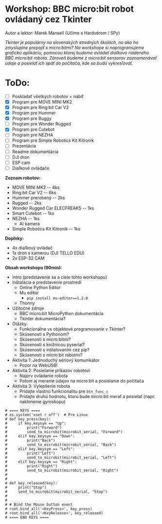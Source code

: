 # Workshop: BBC micro:bit robot ovládaný cez Tkinter

Autor a lektor: Marek Mansell (Učíme s Hardvérom / SPy)

*Tkinter je populárny na slovenských stredných školách, no ako ho zmysluplne prepojiť s micro:bitmi?*
*Na workshope si naprogramujeme grafickú aplikáciu, pomocou ktorej budeme ovládať diaľkovo riadeného*
*BBC micro:bit robota. Zároveň budeme z micro:bit senzorov zaznamenávať údaje a posielať ich späť do počítača,*
*kde sa budú vykresľovať.*

# ToDo:

- [ ] Poskladať všetkých robotov + nabiť
- [x] Program pre MOVE MINI MK2
- [x] Program pre Ring:bit Car V2
- [x] Program pre Hummer
- [x] Program pre Buggy
- [ ] Program pre Wonder Rugged
- [x] Program pre Cutebot
- [ ] Program pre NEZHA
- [ ] Program pre Simple Robotics Kit Kitronik
- [ ] Prezentácia
- [ ] Readme dokumentácia
- [ ] DJI dron
- [ ] ESP cam
- [ ] Diaľkové ovládače

**Zoznam robotov:**

* MOVE MINI MK2 -- 4ks
* Ring:bit Car V2 -- 6ks
* Hummer prerobený -- 2ks
* Rugged -- 2ks
* Wonder Rugged Car ELECFREAKS -- 1ks
* Smart Cutebot -- 1ks
* NEZHA -- 1ks
  * AI kamera
* Simple Robotics Kit Kitronik -- 1ks

**Doplnky:**

* 4x diaľkový ovládač
* 1x dron s kamerou (DJI TELLO EDU)
* 2x ESP-32 CAM

**Obsah workshopu (90min):**

* Intro (predstavenie sa a ciele tohto workshopu)
* Inštalácia a predstavenie prostredí
  * Online Python Editor
  * Mu editor
    * `pip install mu-editor==1.2.0`
  * Thonny
* Užitočné zdroje
  * BBC micro:bit MicroPython dokumentácia
  * Tkinter dokumentácia?
* Otázky:
  * Funkcionálne vs objektové programovanie v Tkinter?
  * Skúsenosti s Pythonom?
  * Skúsenosti s micro:bitmi?
  * Skúsenosti s knižnicou pyserial?
  * Skúsenosti s inštalovaním cez pip?
  * Skúsenosti s micro:bit robotmi?
* Aktivita 1: Jednoduchý sériový komunikátor
  * Pozor na WebUSB!
* Aktivita 2: Posielanie príkazov robotovi
  * Najprv ovládanie robota
  * Potom aj meranie údajov na micro:bit a posielanie do počítača
* Aktivita 3: Vylepšenie robota
  * Pridajte vlastnú funkcionalitu pre `btn_func_c`
  * Pridajte druhú hodnotu, ktorú bude micro:bit merať a posielať (napr. naklonenie gyroskopu)



```
# ==== KEYS ====
# os.system('xset r off')  # Pre Linux
# def key_press(key):
#     if key.keysym == "Up":
#         print("Forward")
#         send_to_microbit(microbit_serial, "Forward")
#     elif key.keysym == "Down":
#         print("Back")
#         send_to_microbit(microbit_serial, "Back")
#     elif key.keysym == "Left":
#         print("Left")
#         send_to_microbit(microbit_serial, "Left")
#     elif key.keysym == "Right":
#         print("Right")
#         send_to_microbit(microbit_serial, "Right")
#
#
# def key_released(key):
#     print("Stop")
#     send_to_microbit(microbit_serial, "Stop")
#
#
# # Bind the Mouse button event
# root.bind_all('<KeyPress>', key_press)
# root.bind_all('<KeyRelease>', key_released)
# ==== END KEYS ====
```